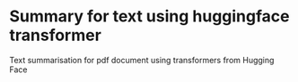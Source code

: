 # Summary for text using huggingface transformer
Text summarisation for pdf document using transformers from Hugging Face
